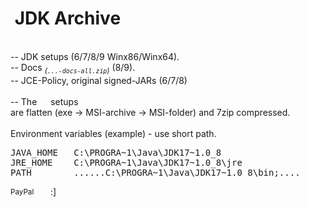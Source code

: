 <h1><img alt="" src="icon_jdk.png"/> JDK Archive</h1>
<br/>
-- JDK setups (6/7/8/9 Winx86/Winx64).<br/>
-- Docs <sub><em>(<code>...-docs-all.zip</code>)</em></sub> (8/9).<br/>
-- JCE-Policy, original signed-JARs (6/7/8)<br/>
<br/>
-- The <img width="14" height="14" alt="" src="icon_setup.png"/> setups<br/>
   are flatten (exe -&gt; MSI-archive -&gt; MSI-folder) and 7zip compressed.<br/>
<br/>
Environment variables (example) - use short path.
<pre>
JAVA_HOME   C:\PROGRA~1\Java\JDK17~1.0_8
JRE_HOME    C:\PROGRA~1\Java\JDK17~1.0_8\jre
PATH        ......C:\PROGRA~1\Java\JDK17~1.0_8\bin;....
</pre>

<sub><a target="_blank" href="https://paypal.me/e1adkarak0" rel="nofollow"><img src="https://www.paypalobjects.com/webstatic/mktg/Logo/pp-logo-100px.png" width="60" height="16" border="0" alt="PayPal Donation"></a></sub>
:]
